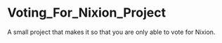 # Voting_For_Nixion_Project
A small project that makes it so that you are only able to vote for Nixion.
